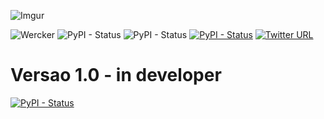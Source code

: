 ![Imgur](https://i.imgur.com/KaKk8xK.png)

![Wercker](https://img.shields.io/wercker/ci/wercker/docs.svg)
![PyPI - Status](https://img.shields.io/pypi/status/Django.svg)
![PyPI - Status](https://img.shields.io/badge/Python-3.6-green.svg)
[![PyPI - Status](https://img.shields.io/badge/Pythozinho-.PY-brightgreen.svg)](https://github.com/vagner2k18/pythozinho)
[![Twitter URL](https://img.shields.io/twitter/url/http/shields.io.svg?style=social&logo=twitter)](https://twitter.com/vagner_Stark)



# Versao 1.0 - in developer #


[![PyPI - Status](https://img.shields.io/badge/Adicionar-No%20seu%20server-blue.svg)](https://discordapp.com/oauth2/authorize?&client_id=420703371918442499&scope=bot&permissions=12659727)
